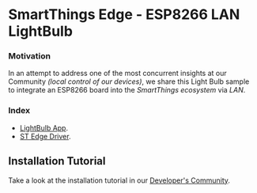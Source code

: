 # SmartThings Edge - ESP8266 LAN LightBulb

### Motivation

In an attempt to address one of the most concurrent insights at our Community _(local
control of our devices)_, we share this Light Bulb sample to integrate an ESP8266 board into the _SmartThings ecosystem_ via _LAN_.

### Index

- [LightBulb App](./app).
- [ST Edge Driver](./driver).

## Installation Tutorial

Take a look at the installation tutorial in our [Developer's Community](https://community.smartthings.com/t/creating-drivers-for-lan-devices-with-smartthings-edge/229501).
